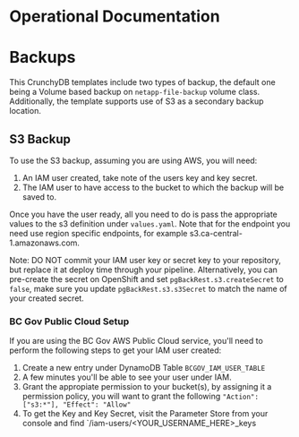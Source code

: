 # Operational Documentation

# Backups

This CrunchyDB templates include two types of backup, the default one being a Volume based backup on `netapp-file-backup` volume class. Additionally, the template supports use of S3 as a secondary backup location. 

## S3 Backup

To use the S3 backup, assuming you are using AWS, you will need: 

1. An IAM user created, take note of the users key and key secret.
2. The IAM user to have access to the bucket to which the backup will be saved to.

Once you have the user ready, all you need to do is pass the appropriate values to the s3 definition under `values.yaml`. Note that for the endpoint you need use region specific endpoints, for example s3.ca-central-1.amazonaws.com.

Note: DO NOT commit your IAM user key or secret key to your repository, but replace it at deploy time through your pipeline. Alternatively, you can pre-create the secret on OpenShift and set `pgBackRest.s3.createSecret` to `false`, make sure you update `pgBackRest.s3.s3Secret` to match the name of your created secret.

### BC Gov Public Cloud Setup

If you are using the BC Gov AWS Public Cloud service, you'll need to perform the following steps to get your IAM user created:

1. Create a new entry under DynamoDB Table `BCGOV_IAM_USER_TABLE`
2. A few minutes you'll be able to see your user under IAM.
3. Grant the appropiate permission to your bucket(s), by assigning it a permission policy, you will want to grant the following `"Action": ["s3:*"], "Effect": "Allow"`
4. To get the Key and Key Secret, visit the Parameter Store from your console and find `/iam-users/<YOUR_USERNAME_HERE>_keys

